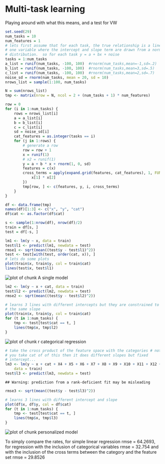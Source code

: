 Multi-task learning
========================================================
Playing around with what this means, and a test for VW


```r
set.seed(29)
num_tasks = 10
num_features = 1
# lets first assume that for each task, the true relationship is a linear in
# one variable where the intercept and slope term are drawn from a normal
# distribution.  so for each task y = a + bx + noise
tasks = 1:num_tasks
a_list = runif(num_tasks, -100, 100)  #rnorm(num_tasks,mean=-1,sd=.2)
b_list = runif(num_tasks, -100, 100)  #rnorm(num_tasks,mean=3,sd=.5)
c_list = runif(num_tasks, -100, 100)  #rnorm(num_tasks,mean=2,sd=.7)
noise_sd = rnorm(num_tasks, mean = 20, sd = 10)
nrows_list = sample(1:100, num_tasks)

N = sum(nrows_list)
tmp <- matrix(nrow = N, ncol = 2 + (num_tasks + 1) * num_features)

row = 0
for (i in 1:num_tasks) {
    rows = nrows_list[i]
    a = a_list[i]
    b = b_list[i]
    c = c_list[i]
    sd = noise_sd[i]
    cat_features = as.integer(tasks == i)
    for (j in 1:rows) {
        # generate a row
        row = row + 1
        x = runif(1)
        # x2 = runif(1)
        y = a + b * x + rnorm(1, 0, sd)
        features = c(x)
        cross_terms = apply(expand.grid(features, cat_features), 1, FUN = function(x) {
            x[1] * x[2]
        })
        tmp[row, ] <- c(features, y, i, cross_terms)
    }
}

df <- data.frame(tmp)
names(df)[1:3] <- c("x", "y", "cat")
df$cat <- as.factor(df$cat)

s <- sample(1:nrow(df), nrow(df)/2)
train = df[s, ]
test = df[-s, ]
```



```r
lm1 <- lm(y ~ x, data = train)
test$l1 <- predict(lm1, newdata = test)
rmse1 <- sqrt(mean((test$y - test$l1)^2))
test <- test[with(test, order(cat, x)), ]
# lets do some plots
plot(train$x, train$y, col = train$cat)
lines(test$x, test$l1)
```

![plot of chunk A single model](figure/A_single_model.png) 



```r
lm2 <- lm(y ~ x + cat, data = train)
test$l2 <- predict(lm2, newdata = test)
rmse2 <- sqrt(mean((test$y - test$l2)^2))

# learns 3 lines with different intercepts but they are constrained to have
# the same slope
plot(train$x, train$y, col = train$cat)
for (t in 1:num_tasks) {
    tmp <- test[test$cat == t, ]
    lines(tmp$x, tmp$l2)
}
```

![plot of chunk r categorical regression](figure/r_categorical_regression.png) 




```r
# take the cross product of the feature space with the categories # note if
# you take cat of of this then it does different slopes but fixed
# intercept...
lm3 <- lm(y ~ x + cat + X4 + X5 + X6 + X7 + X8 + X9 + X10 + X11 + X12 + X13, 
    data = train)
test$l3 <- predict(lm3, newdata = test)
```

```
## Warning: prediction from a rank-deficient fit may be misleading
```

```r
rmse3 <- sqrt(mean((test$y - test$l3)^2))

# learns 3 lines with different intercept and slope
plot(df$x, df$y, col = df$cat)
for (t in 1:num_tasks) {
    tmp <- test[test$cat == t, ]
    lines(tmp$x, tmp$l3)
}
```

![plot of chunk personalized model](figure/personalized_model.png) 







To simply compare the rates, for simple linear regression rmse = 64.2693, for regression with the inclusion of categorical variables rmse = 32.754 and with the inclusion of the cross terms between the category and the feature set rmse = 29.8526



